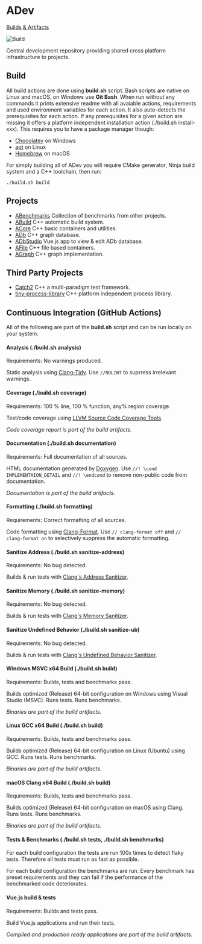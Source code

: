 # ADev

[Builds & Artifacts](https://github.com/Agnesoft/ADev/actions?query=branch%3Amaster)

![Build](https://github.com/Agnesoft/ADev/workflows/ADev/badge.svg)

Central development repository providing shared cross platform infrastructure to projects.

## Build

All build actions are done using **build.sh** script. Bash scripts are native on Linux and macOS, on Windows use **Git Bash**. When run without any commands it prints extensive readme with all avaiable actions, requirements and used environment variables for each action. It also auto-detects the prerequisites for each action. If any prerequisites for a given action are missing it offers a platform independent installation action (./build.sh install-xxx). This requires you to have a package manager though:

- [Chocolatey](https://chocolatey.org/) on Windows
- [apt](<https://en.wikipedia.org/wiki/APT_(software)>) on Linux
- [Homebrew](https://brew.sh/index_cs) on macOS

For simply building all of ADev you will require CMake generator, Ninja build system and a C++ toolchain, then run:

`./build.sh build`

## Projects

- [ABenchmarks](projects/ABenchmarks/README.md) Collection of benchmarks from other projects.
- [ABuild](projects/ABuild/README.md) C++ automatic build system.
- [ACore](projects/ACore/README.md) C++ basic containers and utilities.
- [ADb](projects/ADb/README.md) C++ graph database.
- [ADbStudio](projects/ADbStudio/README.md) Vue.js app to view & edit ADb database.
- [AFile](projects/AFile/README.md) C++ file based containers.
- [AGraph](proejcts/AFile/README.md) C++ graph implementation.

## Third Party Projects

- [Catch2](https://github.com/catchorg/Catch2) C++ a multi-paradigm test framework.
- [tiny-process-library](https://gitlab.com/eidheim/tiny-process-library) C++ platform independent process library.

## Continuous Integration (GitHub Actions)

All of the following are part of the **build.sh** script and can be run locally on your system.

#### Analysis (./build.sh analysis)

Requirements: No warnings produced.

Static analysis using [Clang-Tidy](https://clang.llvm.org/extra/clang-tidy/). Use `//NOLINT` to suprress irrelevant warnings.

#### Coverage (./build.sh coverage)

Requirements: 100 % line, 100 % function, any% region coverage.

Test/code coverage using [LLVM Source Code Coverage Tools](https://clang.llvm.org/docs/SourceBasedCodeCoverage.html).

_Code coverage report is part of the build artifacts._

#### Documentation (./build.sh documentation)

Requirements: Full documentation of all sources.

HTML documentation generated by [Doxygen](https://www.doxygen.nl/index.html). Use `//! \cond IMPLEMENTAION_DETAIL` and `//! \endcond` to remove non-public code from documentation.

_Documentation is part of the build artifacts._

#### Formatting (./build.sh formatting)

Requirements: Correct formatting of all sources.

Code formatting using [Clang-Format](https://clang.llvm.org/docs/ClangFormat.html). Use `// clang-format off` and `// clang-format on` to selectively suppress the automatic formatting.

#### Sanitize Address (./build.sh sanitize-address)

Requirements: No bug detected.

Builds & run tests with [Clang's Address Sanitizer](https://clang.llvm.org/docs/AddressSanitizer.html).

#### Sanitize Memory (./build.sh sanitize-memory)

Requirements: No bug detected.

Builds & run tests with [Clang's Memory Sanitizer](https://clang.llvm.org/docs/MemorySanitizer.html).

#### Sanitize Undefined Behavior (./build.sh sanitize-ub)

Requirements: No bug detected.

Builds & run tests with [Clang's Undefined Behavior Sanitizer](https://clang.llvm.org/docs/UndefinedBehaviorSanitizer.html).

#### Windows MSVC x64 Build (./build.sh build)

Requirements: Builds, tests and benchmarks pass.

Builds optimized (Release) 64-bit configuration on Windows using Visual Studio (MSVC). Runs tests. Runs benchmarks.

_Binaries are part of the build artifacts._

#### Linux GCC x64 Build (./build.sh build)

Requirements: Builds, tests and benchmarks pass.

Builds optimized (Release) 64-bit configuration on Linux (Ubuntu) using GCC. Runs tests. Runs benchmarks.

_Binaries are part of the build artifacts._

#### macOS Clang x64 Build (./build.sh build)

Requirements: Builds, tests and benchmarks pass.

Builds optimized (Release) 64-bit configuration on macOS using Clang. Runs tests. Runs benchmarks.

_Binaries are part of the build artifacts._

#### Tests & Benchmarks (./build.sh tests, ./build.sh benchmarks)

For each build configuration the tests are run 100x times to detect flaky tests. Therefore all tests must run as fast as possible.

For each build configuration the benchmarks are run. Every benchmark has preset requirements and they can fail if the performance of the benchmarked code deteriorates.

#### Vue.js build & tests

Requirements: Builds and tests pass.

Build Vue.js applications and run their tests.

_Compiled and production ready applications are part of the build artifacts._
